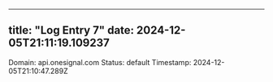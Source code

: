 
---
title: "Log Entry 7"
date: 2024-12-05T21:11:19.109237
---

Domain: api.onesignal.com
Status: default
Timestamp: 2024-12-05T21:10:47.289Z

